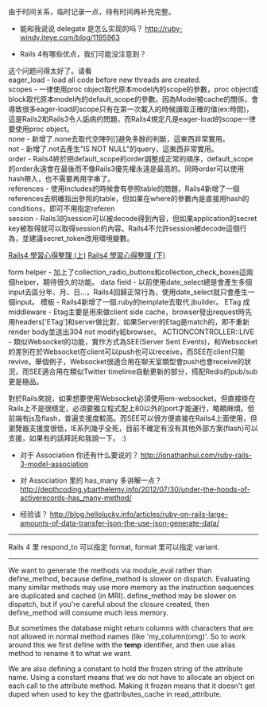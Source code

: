 由于时间关系，临时记录一点，待有时间再补充完整。


- 能和我说说 delegate 是怎么实现的吗？
http://ruby-windy.iteye.com/blog/1195963

- Rails 4有哪些优点，我们可能没注意到？

这个问题问得太好了。请看  
eager_load - load all code before new threads are created.  
scopes - 一律使用proc object取代原本model內的scope的參數，proc object或block取代原本model內的default_scope的參數。因為Model被cache的關係，會導致很多eager-load的scope只有在第一次載入的時候讀取正確的值(ex:時間)，這是Rails2和Rails3令人詬病的問題，而Rails4規定凡是eager-load的scope一律要使用proc object。  
none - 新增了.none去取代空陣列[]避免多餘的判斷，這東西非常實用。  
not - 新增了.not去產生"IS NOT NULL"的query，這東西非常實用。<br>
order - Rails4終於把default_scope的order調整成正常的順序，default_scope的order永遠會在最後而不像Rails3優先權永遠是最高的。同時order可以使用hash帶入，也不需要再用字串了。<br>
references - 使用includes的時候會有參照table的問題，Rails4新增了一個references去明確指出參照的table，但如果在where的參數內是直接用hash的conditions，即可不用指定referen<br>
session - Rails3的session可以被decode得到內容，但如果application的secret key被取得就可以取得session的內容。Rails4不允許session被decode這個行為，並建議secret_token改用環境變數。

[Rails4 學習心得整理 (上)](http://blog.hellolucky.info/articles/ruby-on-rails-rails4-learning-experience-finishing-rails-4-zombie-outlaws-1/)
[Rails4 學習心得整理 (下)](http://blog.hellolucky.info/articles/ruby-on-rails-rails4-learning-experience-finishing-rails-4-zombie-outlaws-2/)

form helper - 加上了collection_radio_buttons和collection_check_boxes這兩個helper，期待很久的功能。
data field - 以前使用date_select總是會產生多個input去區分年、月、日…，Rails4回歸正常行為，使用date_select就只會產生一個input。
模板 - Rails4新增了一個.ruby的template去取代.jbuilder。
ETag 成 middleware - Etag主要是用來做client side cache，browser發出request時先用headers['ETag']和server做比對，如果Server的Etag是match的，即不重新render body並送出304 not modify給browser。
ACTIONCONTROLLER::LIVE - 類似Websocket的功能，實作方式為SEE(Server Sent Events)，和Websocket的差別在於Websocket在client可以push也可以receive，而SEE在client只能revive。舉個例子，Websocket很適合用在聊天室類型會push也會receive的狀況，而SEE適合用在類似Twitter timelime自動更新的部分，搭配Redis的pub/sub更是極品。

對於Rails來說，如果想要使用Websocket必須使用em-websocket，但直接掛在Rails上不是很穩定，必須要獨立程式配上80以外的port才能運行，略顯麻煩。但前端有js及flash，普遍支援度較高。而SEE可以很方便直接在Rails4上面使用，但瀏覽器支援度很低，IE系列幾乎全死，目前不確定有沒有其他外部方案(flash)可以支援，如果有的話拜託和我說一下。 :)


- 对于 Association 你还有什么要说的？
http://jonathanhui.com/ruby-rails-3-model-association

- 对 Association 里的 has_many 多讲解一点？
http://depthcoding.ybarthelemy.info/2012/07/30/under-the-hoods-of-activerecords-has_many-method/

- 经验谈？
http://blog.hellolucky.info/articles/ruby-on-rails-large-amounts-of-data-transfer-json-the-use-json-generate-data/

---------

Rails 4 里 respond_to 可以指定 format, format 里可以指定 variant.

---------

We want to generate the methods via module_eval rather than
define_method, because define_method is slower on dispatch.
Evaluating many similar methods may use more memory as the instruction
sequences are duplicated and cached (in MRI).  define_method may
be slower on dispatch, but if you're careful about the closure
created, then define_method will consume much less memory.

But sometimes the database might return columns with
characters that are not allowed in normal method names (like
'my_column(omg)'. So to work around this we first define with
the __temp__ identifier, and then use alias method to rename
it to what we want.

We are also defining a constant to hold the frozen string of
the attribute name. Using a constant means that we do not have
to allocate an object on each call to the attribute method.
Making it frozen means that it doesn't get duped when used to
key the @attributes_cache in read_attribute.
